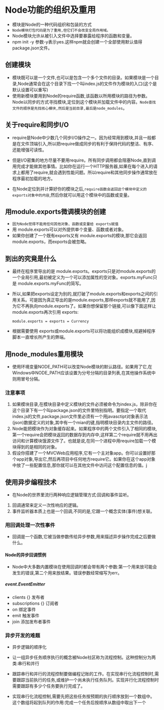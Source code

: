 # Node功能的组织及重用
* 模块是Node的一种代码组织和包装的方式
* `Node模块打包代码是为了重用,但它们不会改变全局作用域。`
* Node模块允许从被引入文件中选择要暴露给程序的函数和变量。
* npm init -y 参数-y表示yes.这样npm就会创建一个全部使用默认值得 package.json文件。

## 创建模块
* 模块既可以是一个文件,也可以是包含一个多个文件的目录。如果模块是一个目录,Node通常会在这个目录下找一个叫index.js的文件作为模块的入口(这个是默认设置可以重写)  
* 使用新模块要用到Node的require函数,该函数以所用模块的路径为参数。Node以同步的方式寻找模块,定位到这个模块并加载文件中的内容。`Node查找文件的顺序是先找核心模块,然后是当前目录,最后是node_modules`。

## 关于require和同步I/O 
* require是Node中少数几个同步I/O操作之一。因为经常用到模块,并且一般都是在文件顶端引入,所以把require做成同步的有利于保持代码的整洁、有序、还能增强可读性。
* 但是I/O密集的地方尽量不要用require。所有同步调用都会阻塞Node,直到调用完成才能做其他事情。比如你在运行一个HTTP服务器,如果在每个进入的请求上都用了require,就会遇到性能问题。所以require和其他同步操作通常放在程序最初加载的地方。
  

 * 在Node定位到并计算好你的模块之后,`require函数会返回这个模块中定义的 exports对象中的内容`,然后你就可以用这个模块中的函数或变量。 
## 用module.exports微调模块的创建
* `因为Node觉得不能用任何其他对象、函数或变量给 exports赋值`
* 用 module.exports可以对外提供单个变量、函数或者对象。
* 如果你创建了一个既有exports又有 module.exports的模块,那它会返回module.exports，而exports会被忽略。

## 到出的究竟是什么
* 最终在程序里导出的是 module.exports。exports只是对module.exports的一个全局引用,最初被定义为一个可以添加属性的空对象。exports.myFunc只是 module.exports.myFunc的简写。
* 所以,如果把exports设定为别的,就打破了module.exports和exports之间的引用关系。可是因为真正导出的是module.exports,那样exports就不能用了,因为它不再执向module.exports了。如果你想保留那个链接,可以像下面这样让module.exports再次引用 exports:
  
  ```
  module.exports = exports = Currency
  ```
* 根据需要使用 exports或module.exports可以将功能组织成模块,规避掉程序脚本一直增长所产生的弊端。 
## 用node_modules重用模块  

* 使用环境变量NODE_PATH可以改变Node模块的默认路径。如果用了它,在Windows中NODE_PATH应该设置为分号分隔的目录列表,在其他操作系统中则用冒号分隔。
### 注意事项 
1. 如果模块目录,在模块目录中定义模块的文件必须被命令为index.js，除非你在这个目录下有一个叫package.json的文件里特别指明。要指定一个取代index.js的文件,package.json文件里必须有一个用javasctipt对象表示法(json)数据定义的对象,其中有一个mian的键,指明模块目录内主文件的路径。
2. Node能把模块作为对象缓存起来。如果程序中的两个文件引入了相同的模块,第一个require会把模块返回的数据存到内存中,这样第二个require就不用再出访问和计算模块饿源文件了。也就是说,在同一个进程中用require加载一个模块得到的是相同的对象。
3. 假设你搭建了一个MVCWeb应用程序,它有一个主对象app。你可以设置好那个app对象,导出它,然后再项目中任何地方require它。如果你在这个app对象中放了一些配置信息,那你就可以在其他文件中访问这个配置信息的值。j

## 使用异步编程技术   
* 在Node的世界里流行两种响应逻辑管理方式:回调和事件监听。
1. 回调通常来定义一次性响应的逻辑。
2. 事件监听器本质上也是一个回调,不同的是,它跟一个概念实体(事件)想关联。  

### 用回调处理一次性事件
* 回调是一个函数,它被当做参数传给异步参数,用来描述异步操作完成之后要做什么。 

#### Node的异步回调惯例
* Node中大多数内置模块在使用回调时都会带有两个参数:第一个用来放可能会发生的错误,第二个用来放结果。错误参数经常缩写为err。  


##### event.EventEmitter
* clients {} 发布者
* subscriptions {} 订阅者
* on  绑定事件
* emit 触发事件
* join 添加发布者事件

### 异步开发的难题
* 异步逻辑的顺序化
* 让一组异步任务顺序执行的概念被Node社区称为流程控制。这种控制分为两类:串行和并行
* 跟踪串行和并行的流程控制要做编程记账的工作。在实现串行化流程控制时,需要跟踪当前执行的任务,或维护一个尚未执行任务队列。实现并行化流程控制时需要跟踪有多少个任务要执行完成了。
  
* 实现串行化流程控制,需要先把这些任务按预期的执行顺序放到一个数组中。 这个数组将起到队列的作用:完成一个任务后按顺序从数组中取出下一个 
  
